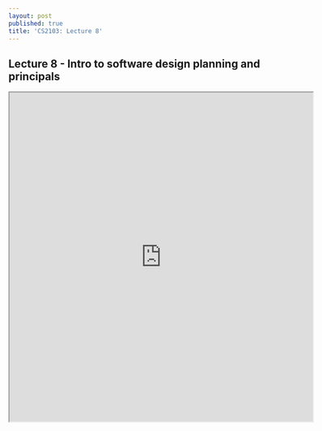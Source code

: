 ```yaml
---
layout: post
published: true
title: 'CS2103: Lecture 8'
---
```

## Lecture 8 - Intro to software design planning and principals
<iframe src="https://drive.google.com/file/d/1x2mRdm7ZvZTJ_jw4x2mdnvGYivwqulHW/preview" width="600" height="650"></iframe>
